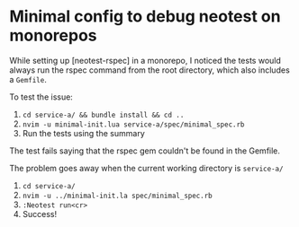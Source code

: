 # Minimal config to debug neotest on monorepos

While setting up [neotest-rspec] in a monorepo, I noticed the tests would always run the rspec command from the root directory, which also includes a `Gemfile`.

To test the issue:

1. `cd service-a/ && bundle install && cd ..`
2. `nvim -u minimal-init.lua service-a/spec/minimal_spec.rb`
3. Run the tests using the summary

The test fails saying that the rspec gem couldn't be found in the Gemfile.

The problem goes away when the current working directory is `service-a/`

1. `cd service-a/`
2. `nvim -u ../minimal-init.la spec/minimal_spec.rb`
3. `:Neotest run<cr>`
4. Success!
